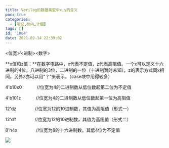 ```yaml
---
title: Verilog的数据类型中x,y的含义
poc: true
categories:
  - [笔记,校内,计组]
tags: []
id: '1064'
date: 2021-09-14 22:39:02
---
```


<位宽>‘<进制><数字>

**x值和z值：**在数字电路中，x代表不定值，z代表高阻值。一个x可以定义十六进制的4位，八进制的3位，二进制的一位（十进制暂时未知）。z的表示方式同x相同，另外z亦可以用“？”来表示。（case块中用得较多）

4'b10x0            //位宽为4的二进制数从低位数起第二位为不定值

4'b101z            //位宽为4的二进制数从低位数起第一位为高阻值

12'dz               //位宽为12的10进制数，其值为高阻值（形式一）

12'd?               //位宽为12的10进制数，其值为高阻值（形式二）

8'h4x               //位宽为8的十六进制数，其低4位为不定值

![](https://raw.githubusercontent.com/Valkierja/ALLPIC/main/img/202303172046844.png)